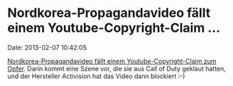 Nordkorea-Propagandavideo fällt einem Youtube-Copyright-Claim \...
==================================================================

Date: 2013-02-07 10:42:05

[Nordkorea-Propagandavideo fällt einem Youtube-Copyright-Claim zum
Opfer](http://www.bbc.co.uk/news/technology-21351051). Darin kommt eine
Szene vor, die sie aus Call of Duty geklaut hatten, und der Hersteller
Activision hat das Video dann blockiert :-)
